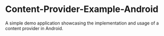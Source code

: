 # Content-Provider-Example-Android
A simple demo application showcasing the implementation and usage of a content provider in Android.
